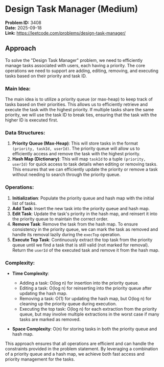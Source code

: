 # Design Task Manager (Medium)

**Problem ID:** 3408  
**Date:** 2025-09-18  
**Link:** https://leetcode.com/problems/design-task-manager/

## Approach

To solve the "Design Task Manager" problem, we need to efficiently manage tasks associated with users, each having a priority. The core operations we need to support are adding, editing, removing, and executing tasks based on their priority and task ID.

### Main Idea:
The main idea is to utilize a priority queue (or max-heap) to keep track of tasks based on their priorities. This allows us to efficiently retrieve and execute the task with the highest priority. If multiple tasks share the same priority, we will use the task ID to break ties, ensuring that the task with the higher ID is executed first.

### Data Structures:
1. **Priority Queue (Max-Heap)**: This will store tasks in the format `(priority, taskId, userId)`. The priority queue will allow us to efficiently access and remove the task with the highest priority.
2. **Hash Map (Dictionary)**: This will map `taskId` to a tuple `(priority, userId)` for quick access to task details when editing or removing tasks. This ensures that we can efficiently update the priority or remove a task without needing to search through the priority queue.

### Operations:
1. **Initialization**: Populate the priority queue and hash map with the initial list of tasks.
2. **Add Task**: Insert the new task into the priority queue and hash map.
3. **Edit Task**: Update the task's priority in the hash map, and reinsert it into the priority queue to maintain the correct order.
4. **Remove Task**: Remove the task from the hash map. To ensure consistency in the priority queue, we can mark the task as removed and handle its removal lazily during the `execTop` operation.
5. **Execute Top Task**: Continuously extract the top task from the priority queue until we find a task that is still valid (not marked for removal). Return the `userId` of the executed task and remove it from the hash map.

### Complexity:
- **Time Complexity**:
  - Adding a task: O(log n) for insertion into the priority queue.
  - Editing a task: O(log n) for reinserting into the priority queue after updating the hash map.
  - Removing a task: O(1) for updating the hash map, but O(log n) for cleaning up the priority queue during execution.
  - Executing the top task: O(log n) for each extraction from the priority queue, but may involve multiple extractions in the worst case if many tasks are marked as removed.
  
- **Space Complexity**: O(n) for storing tasks in both the priority queue and hash map.

This approach ensures that all operations are efficient and can handle the constraints provided in the problem statement. By leveraging a combination of a priority queue and a hash map, we achieve both fast access and priority management for the tasks.
